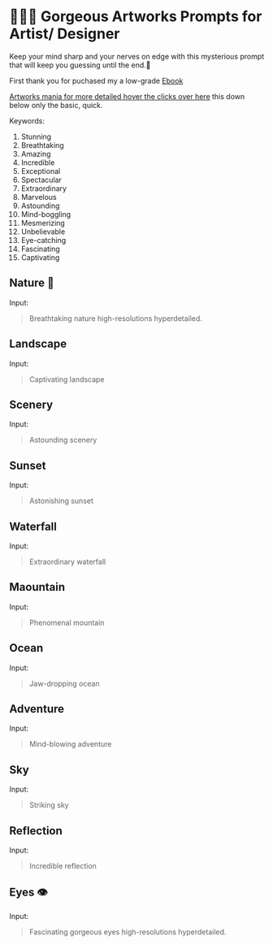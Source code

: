 # 👩🏻‍🎤 Gorgeous Artworks Prompts for Artist/ Designer
Keep your mind sharp and your nerves on edge with this mysterious prompt that will keep you guessing until the end.🤔

First thank you for puchased my a low-grade [Ebook](https://shope.ee/2L00bErgiQ?share_channel_code=2)

[Artworks mania for more detailed hover the clicks over here](https://openart.ai/) this down below only the basic, quick.

Keywords:
 1. Stunning
 2. Breathtaking
 3. Amazing
 4. Incredible
 5. Exceptional
 6. Spectacular
 7. Extraordinary
 8. Marvelous
 9. Astounding
 10. Mind-boggling
 11. Mesmerizing
 12. Unbelievable
 13. Eye-catching
 14. Fascinating
 15. Captivating

## Nature 🌿
Input: 
>Breathtaking nature high-resolutions hyperdetailed.

## Landscape 
Input:
> Captivating landscape

## Scenery
Input: 
>Astounding scenery

## Sunset
Input: 
>Astonishing sunset

## Waterfall
Input: 
>Extraordinary waterfall

## Maountain
Input: 
>Phenomenal mountain

## Ocean
Input: 
>Jaw-dropping ocean

## Adventure
Input: 
>Mind-blowing adventure

## Sky
Input: 
>Striking sky

## Reflection
Input: 
>Incredible reflection

## Eyes 👁
Input:
>Fascinating gorgeous eyes high-resolutions hyperdetailed.
